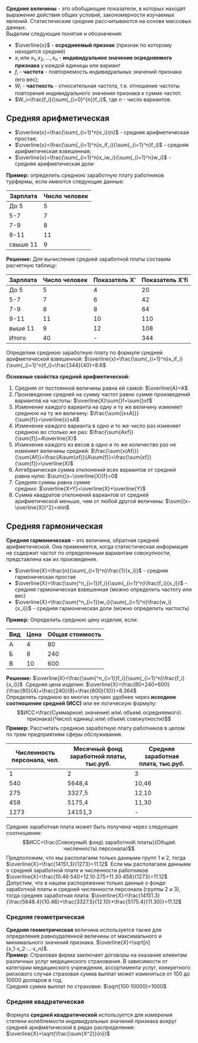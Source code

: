 **Средние величины** - это обобщающие показатели, в которых находят выражение действия общих условий, закономерности изучаемых явлений. Статистические средние рассчитываются на основе массовых данных.  
Выделим следующие понятия и обозначения:
- $\overline{x}$ - **осредняемый признак** (признак по которому находится средняя)
- $x_i$ или $x_1, x_2, ..., x_n$ - **индивидуальное значение осредняемого признака** у каждой единицы или вариант
- $f_i$ - **частота** - повторяемость индивидуальных значений признака (его вес);
- $W_i$ - **частность** - относительная частота, т.е. отношение частоты повторения индивидуального значения признака к сумме частот.
- $W_i=\frac{f_i}{\sum{_{i=0}^{n}}f_i}$, где $n$ - число вариантов.

## Средняя арифметическая
- $\overline{x}=\frac{\sum{_{i=1}^n}x_i}{n}$ - средняя арифметическая простая;
- $\overline{x}=\frac{\sum{_{i=1}^n}x_if_i}{\sum{_{i=1}^n}f_i}$ - средняя арифметическая взвешенная;
- $\overline{x}=\frac{\sum{_{i=1}^n}x_iw_i}{\sum{_{i=1}^n}w_i}$ - средняя арифметическая доли
  
**Пример:** определить среднюю заработную плату работников турфирмы, если имеются следующие данные:

|Зарплата|Число человек|
|---|---|
|До 5|5|
|5-7|7|
|7-9|8|
|9-11|11|
|свыше 11|9|
  
**Решение:** Для вычисления средней заработной платы составим расчетную таблицу:

|Зарплата|Число человек|Показатель X′|Показатель X′fi|
|---|---|---|---|
|До 5|5|4|20|
|5-7|7|6|42|
|7-9|8|8|64|
|9-11|11|10|110|
|выше 11|9|12|108|
|Итого|40|-|344|
  
Определим среднюю заработную плату по формуле средней арифметической взвешенной: $\overline{x}=\frac{\sum{_{i=1}^n}x_if_i}{\sum{_{i=1}^n}f_i}=\frac{344}{40}=8.6$
  
**Основные свойства средней арифметической:**
1. Средняя от постоянной величины равна ей самой: $\overline{A}=A$
2. Произведение средней на сумму частот равно сумме произведений вариантов на частоты: $\overline{X}\sum{}f=\sum{}xf$
3. Изменение каждого варианта на одну и ту же величину изменяет среднюю на ту же величину: $\frac{\sum{(x±A)}}{\sum{f}}=\overline{x}±A$
4. Изменение каждого варианта в одно и то же число раз изменяет среднюю во столько же раз: $\frac{\sum{Axf}}{\sum{f}}=A\overline{X}$
5. Изменение каждого из весов в одно и то же количество раз не изменяет величины средней: $\frac{\sum{x(Af)}}{\sum{Af}}=\frac{A\sum{xf}}{A\sum{f}}=\frac{\sum{xf}}{\sum{f}}=\overline{X}$
6. Алгебраическая сумма отклонений всех вариантов от средней равна нулю: $\sum{(x−\overline{X})f}=0$
7. Средняя суммы равна сумме средних: $\overline{X+Y}=\overline{X}+\overline{Y}$
8. Сумма квадратов отклонений вариантов от средней арифметической меньше, чем от любой другой величины: $\sum{(x−\overline{X})^2}=min$
## Средняя гармоническая
**Средняя гармоническая** – это величина, обратная средней арифметической. Она применяется, когда статистическая информация не содержит частот по определенным вариантам совокупности, представлена как их произведение.
- $\overline{X}=\frac{n}{\sum{_{i=1}^n}\frac{1}{x_i}}$ - средняя гармоническая простая
- $\overline{X}=\frac{\sum{^n_{i=1}}f_i}{\sum{_{i=1}^n}\frac{f_i}{x_i}}$ - средняя гармоническая взвешенная (можно определить частоту или вес)
- $\overline{X}=\frac{\sum{^n_{i=1}}w_i}{\sum{_{i=1}^n}\frac{w_i}{x_i}}$ - средняя гармоническая доли (можно определить частость)
  
**Пример:** Определить среднюю цену изделия, если:

|Вид|Цена|Общая стоимость|
|---|---|---|
|А|4|80|
|Б|8|240|
|В|10|600|
  
**Решение:** $\overline{X}=\frac{\sum{^n_{i=1}}f_i}{\sum{_{i=1}^n}\frac{f_i}{x_i}}$  
Средняя цена изделия: $\overline{X}=\frac{80+240+600}{\frac{80}{4}+\frac{240}{8}+\frac{600}{10}}=8.364$  
Определять среднюю во многих случаях удобнее через **исходное соотношение средней (ИСС)** или ее логическую формулу: $$ИСС=\frac{Суммарное\ значение\ или\ объем\ осредняемого\ признака}{Число\ единиц\ или\ объем\ совокупности}$$
**Пример:** Рассчитать среднюю заработную плату работников в целом по трем предприятиям сферы обслуживания.

|Численность персонала, чел.|Месячный фонд заработной платы, тыс.руб.|Средняя заработная плата, тыс.руб.|
|---|---|---|
|1|2|3|
|540|5648,4|10,46|
|275|3327,5|12,10|
|458|5175,4|11,30|
|1273|14151,3|-|
  
Средняя заработная плата может быть получена через следующее соотношение: $$ИСС=\frac{Совокуный\ фонд\ заработной\ платы}{Общая\ численность\ персонала}$$
Предположим, что мы располагаем только данными групп 1 и 2, тогда $\overline{X}=\frac{14151,3}{1273}=11.12$  
Если мы располагаем данными о средней заработной плате и численности работников $\overline{X}=\frac{10.46⋅540+12.10⋅275+11.30⋅458}{1273}=11.12$  
Допустим, что в нашем распоряжении только данные о фонде заработной платы и средней численности персонала (группы 2 и 3), тогда средняя заработная плата: $\overline{X}=\frac{14151.3}{\frac{5648.4}{10.46}+\frac{3327.5}{12.10}+\frac{5175.4}{11.30}}=11.12$  
### Средняя геометрическая
**Средняя геометрическая** величина используется также для определения равноудаленной величины от максимального и минимального значений признака. $\overline{X}=\sqrt[n]{x_1⋅x_2⋅...⋅x_n}$.  
**Пример:** Страховая фирма заключает договоры на оказание клиентам различных услуг медицинского страхования. В зависимости от категории медицинского учреждения, ассортимента услуг, конкретного рискового случая страховая сумма выплат может изменяться от 100 до 10000 долларов в год.  
Средняя сумма выплат по страховке: $\sqrt{100⋅10000}=1000$
### Средняя квадратическая
Формула **средней квадратической** используется для измерения степени колеблемости индивидуальных значений признака вокруг средней арифметической в рядах распределения: $\overline{X}=\sqrt{\frac{\sum{X^2}}{n}}$